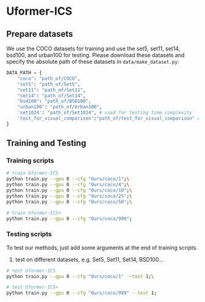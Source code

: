 # Uformer-ICS


## Prepare datasets

We use the COCO datasets for training and use the set5, set11, set14, bsd100, and urban100 for testing. Please download these datasets and specify the absolute path of these datasets in `data/make_dataset.py`:
```python
DATA_PATH = {
    "coco": "path_of/COCO",
    "set5": "path_of/Set5",
    "set11": "path_of/Set11",
    "set14": "path_of/Set14",
    "bsd100": "path_of/BSD100",
    "urban100": "path_of/Urban100",
    'set1024': "path_of/Set1024", # used for testing time complexity
    'test_for_visual_comparison':"path_of/test_for_visual_comparison" # used for visual comparison,
}
```

## Training and Testing


### Training scripts 

```bash
# train Uformer-ICS
python train.py --gpu 0 --cfg "Ours/coco/1";\
python train.py --gpu 0 --cfg "Ours/coco/4";\
python train.py --gpu 0 --cfg "Ours/coco/10";\
python train.py --gpu 0 --cfg "Ours/coco/25";\
python train.py --gpu 0 --cfg "Ours/coco/50";\

# train Uformer-ICS+
python train.py --gpu 0 --cfg "Ours/coco/999";
```

### Testing scripts

To test our methods, just add some arguments at the end of training scripts.

1. test on different datasets, e.g. Set5, Set11, Set14, BSD100...

```bash
# test Uformer-ICS
python train.py --gpu 0 --cfg "Ours/coco/1" --test 1;\

# test Uformer-ICS+
python train.py --gpu 0 --cfg "Ours/coco/999" --test 1;
```




